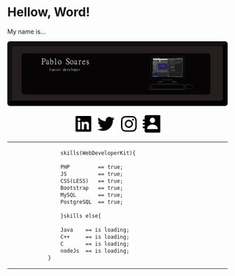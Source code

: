 # Hellow, Word!
 
 <p h1>
    My name is...
 </p>

 ![alt text](https://github.com/idpablo/idpablo/blob/main/img/banner.png)

 <p align="center">
        <a href="https://www.linkedin.com/in/idpablo/" target="_blank"><img src="https://github.com/idpablo/idpablo/blob/main/icon/bxl-linkedin-square.svg"></a>
        <a href="https://twitter.com/MakerLeal" target="_blank"><img src="https://github.com/idpablo/idpablo/blob/main/icon/bxl-twitter.svg"></a>
        <a href="https://www.instagram.com/idpabl/" target="_blank"><img src="https://github.com/idpablo/idpablo/blob/main/icon/bxl-instagram.svg"></a>
        <a mailto:pablo.soares.dev@gmail.com" target="_blank"><img src="https://github.com/idpablo/idpablo/blob/main/icon/bxs-contact.svg"></a>
</p>

<table>
     <tbody>
        <tr align="left">
            <td width="1700px" height="100px">

                    skills(WebDeveloperKit){ 
                    
                    PHP         == true;
                    JS          == true;
                    CSS(LESS)   == true;
                    Bootstrap   == true;
                    MySQL       == true;
                    PostgreSQL  == true;

                    }skills else{

                    Java    == is loading;
                    C++     == is loading;
                    C       == is loading;
                    nodeJs  == is loading;
                }
</td>
        </tr>
    </tbody>
</table>



